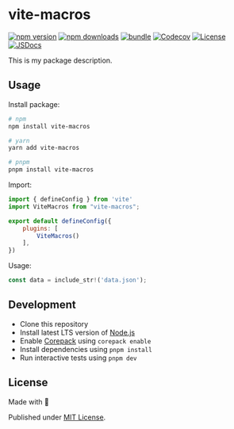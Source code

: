 # vite-macros

[![npm version][npm-version-src]][npm-version-href]
[![npm downloads][npm-downloads-src]][npm-downloads-href]
[![bundle][bundle-src]][bundle-href]
[![Codecov][codecov-src]][codecov-href]
[![License][license-src]][license-href]
[![JSDocs][jsdocs-src]][jsdocs-href]

This is my package description.

## Usage

Install package:

```sh
# npm
npm install vite-macros

# yarn
yarn add vite-macros

# pnpm
pnpm install vite-macros
```

Import:

```js
import { defineConfig } from 'vite'
import ViteMacros from "vite-macros";

export default defineConfig({
    plugins: [
        ViteMacros()
    ],
})
```

Usage:

```js
const data = include_str!('data.json');
```

## Development

- Clone this repository
- Install latest LTS version of [Node.js](https://nodejs.org/en/)
- Enable [Corepack](https://github.com/nodejs/corepack) using `corepack enable`
- Install dependencies using `pnpm install`
- Run interactive tests using `pnpm dev`

## License

Made with 💛

Published under [MIT License](./LICENSE).

<!-- Badges -->

[npm-version-src]: https://img.shields.io/npm/v/vite-macros?style=flat&colorA=18181B&colorB=F0DB4F
[npm-version-href]: https://npmjs.com/package/vite-macros
[npm-downloads-src]: https://img.shields.io/npm/dm/vite-macros?style=flat&colorA=18181B&colorB=F0DB4F
[npm-downloads-href]: https://npmjs.com/package/vite-macros
[codecov-src]: https://img.shields.io/codecov/c/gh/KABBOUCHI/vite-macros/main?style=flat&colorA=18181B&colorB=F0DB4F
[codecov-href]: https://codecov.io/gh/KABBOUCHI/vite-macros
[bundle-src]: https://img.shields.io/bundlephobia/minzip/vite-macros?style=flat&colorA=18181B&colorB=F0DB4F
[bundle-href]: https://bundlephobia.com/result?p=vite-macros
[license-src]: https://img.shields.io/github/license/KABBOUCHI/vite-macros.svg?style=flat&colorA=18181B&colorB=F0DB4F
[license-href]: https://github.com/KABBOUCHI/vite-macros/blob/main/LICENSE
[jsdocs-src]: https://img.shields.io/badge/jsDocs.io-reference-18181B?style=flat&colorA=18181B&colorB=F0DB4F
[jsdocs-href]: https://www.jsdocs.io/package/vite-macros
